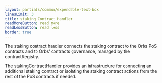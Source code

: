 ```yaml
---
layout: partials/common/expendable-text-box
linesLimit: 3
title: staking Contract Handler
readMoreButton: read more
readLessButton: read less
border: true
---
```


The staking contract handler connects the staking contract to the Orbs PoS contracts and to Orbs’ contracts governance, managed by the contractRegistry.

The stakingContractHandler provides an infrastructure for connecting an additional staking contract or isolating the staking contract actions from the rest of the PoS contracts if needed.
